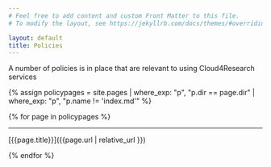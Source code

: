 ```yaml
---
# Feel free to add content and custom Front Matter to this file.
# To modify the layout, see https://jekyllrb.com/docs/themes/#overriding-theme-defaults

layout: default
title: Policies
---
```


A number of policies is in place that are relevant to using Cloud4Research services

{% assign policypages = site.pages | where_exp: "p", "p.dir == page.dir" | where_exp: "p", "p.name != 'index.md'" %}

{% for page in policypages %}

--------------

[{{page.title}}]({{page.url | relative_url }})

{% endfor %}